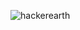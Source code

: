 ![hackerearth](https://user-images.githubusercontent.com/98864424/153331677-9012d168-5acc-4d54-ae2b-de9ab32bfd0c.jpg)
